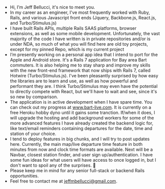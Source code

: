 - Hi, I’m Jeff Bellucci, it's nice to meet you.
- In my career as an engineer, I've most frequently worked with Ruby, Rails, and various Javascript front ends (Jquery, Backbone.js, React.js, and Turbo/Stimulus.js)
- I have built Rails APIs, multiple Rails SAAS platforms, browser extensions, as well as some mobile development.  Unfortunately, the vast majority of the code I have written is in private repositories and/or is under NDA, so much of what you will find here are old toy projects, except for my pinned Repo, which is my current project
- I’m presently working on a personal app idea that I intend to port for the Apple and Android store.  It's a Rails 7 application for Bay area Bart commuters.  It is also helping me to stay sharp and improve my skills with the new front-end framework that now ships with Rails 7, called Hotwire (Turbo/Stimulus.js). I've been pleasantly surprised by how easy the libraries are to learn and use, as well as how powerful and performant they are.  I think Turbo/Stimulus may even have the potential to directly compete with React, but we'll have to wait and see, since it's so new by comparison.
- The application is in active development when I have spare time. You can check out my progress at www.bart-live.com. It is currently on a free Heroku hobby dyno until it gains some tranction.  If/when it does, I will upgrade the hosting and add background workers for some of the more advanced features I have already created the backend logic for, like text/email reminders containing departures for the date, time and station of your choice.
- I tend to deploy features in big chunks, and I will try to post updates here.  Currently, the main map/live departure time feature in both minutes from now and clock time formats are available.  Next will be a Navbar, closest station finder, and user sign up/authentication.  I have some fun ideas for what users will have access to once logged in, but I don't want to spoil any of the surprises. 🎉
- Please keep me in mind for any senior full-stack or backend Rails opportunities.
- Feel free to contact me at jeffmbellucci@gmail.com.
<!---
jeffmbellucci/jeffmbellucci is a ✨ special ✨ repository because its `README.md` (this file) appears on your GitHub profile.
You can click the Preview link to take a look at your changes.
--->

